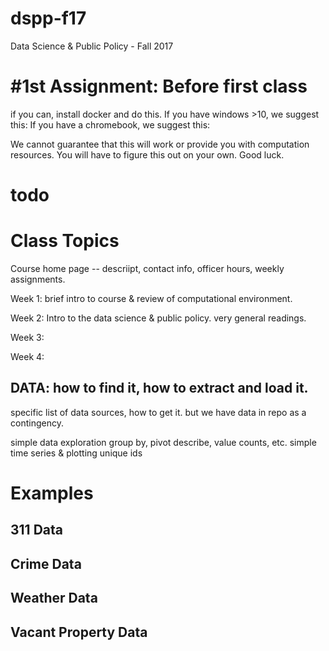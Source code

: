 # dspp-f17
Data Science &amp; Public Policy - Fall 2017

# #1st Assignment: Before first class
if you can, install docker and do this. 
If you have windows >10, we suggest this: 
If you have a chromebook, we suggest this: 

We cannot guarantee that this will work or provide you with computation resources.  You will have to figure this out on your own. Good luck. 

# todo 


# Class Topics

Course home page -- descriipt, contact info, officer hours, weekly assignments. 

Week 1: brief intro to course & review of computational environment.  

Week 2: Intro to the data science & public policy.  very general readings. 

Week 3: 

Week 4: 

## DATA: how to find it, how to extract and load it. 
specific list of data sources, how to get it. 
but we have data in repo as a contingency. 

simple data exploration
group by, pivot
describe, value counts, etc. 
simple time series & plotting
unique ids


# Examples

## 311 Data

## Crime Data

## Weather Data

## Vacant Property Data




